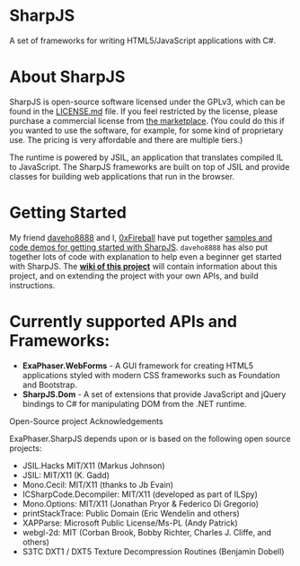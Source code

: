 # SharpJS
A set of frameworks for writing HTML5/JavaScript applications with C#.

# About SharpJS

SharpJS is open-source software licensed under the GPLv3, which can be found in the [LICENSE.md](LICENSE.md) file.
If you feel restricted by the license, please purchase a commercial license from [the marketplace]( http://exaphaser.binpress.com/product/sharpjs/3760#pricing). (You could do this if you wanted to use the software, for example, for some kind of proprietary use. The pricing is very affordable and there are multiple tiers.)

The runtime is powered by JSIL, an application that translates compiled IL to JavaScript. The SharpJS frameworks are built on top of JSIL and provide classes for building web applications that run in the browser.

# Getting Started
My friend [daveho8888](https://github.com/daveho8888) and I, [0xFireball](https://github.com/0xFireball) have put together [samples and code demos for getting started with SharpJS](https://github.com/ZetaPhase/SharpJS-Demos). `daveho8888` has also put together lots of code with explanation to help even a beginner get started with SharpJS. The **[wiki of this project](https://github.com/exaphaser/SharpJS/wiki)** will contain information about this project, and on extending the project with your own APIs, and build instructions.

# Currently supported APIs and Frameworks:
- **ExaPhaser.WebForms** - A GUI framework for creating HTML5 applications styled with modern CSS frameworks such as Foundation and Bootstrap.
- **SharpJS.Dom** - A set of extensions that provide JavaScript and jQuery bindings to C# for manipulating DOM from the .NET runtime.

Open-Source project Acknowledgements

ExaPhaser.SharpJS depends upon or is based on the following open source projects:

 * JSIL.Hacks MIT/X11 (Markus Johnson)
 * JSIL: MIT/X11 (K. Gadd)
 * Mono.Cecil: MIT/X11 (thanks to Jb Evain)
 * ICSharpCode.Decompiler: MIT/X11 (developed as part of ILSpy)
 * Mono.Options: MIT/X11 (Jonathan Pryor & Federico Di Gregorio)
 * printStackTrace: Public Domain (Eric Wendelin and others)
 * XAPParse: Microsoft Public License/Ms-PL (Andy Patrick)
 * webgl-2d: MIT (Corban Brook, Bobby Richter, Charles J. Cliffe, and others)
 * S3TC DXT1 / DXT5 Texture Decompression Routines (Benjamin Dobell)
